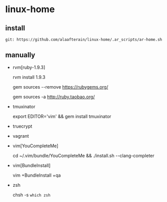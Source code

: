 # linux-home

## install

    git: https://github.com/alaafterain/linux-home/.ar_scripts/ar-home.sh

## manually

- rvm[ruby-1.9.3]

  rvm install 1.9.3

  gem sources --remove https://rubygems.org/

  gem sources -a http://ruby.taobao.org/

- tmuxinator

  export EDITOR='vim' && gem install tmuxinator

- truecrypt

- vagrant

- vim[YouCompleteMe]

  cd ~/.vim/bundle/YouCompleteMe && ./install.sh --clang-completer

- vim[BundleInstall]

    vim +BundleInstall +qa

- zsh

  chsh -s `which zsh`

